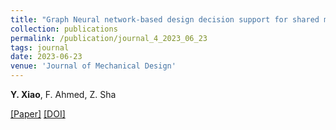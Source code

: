 ```yaml
---
title: "Graph Neural network-based design decision support for shared mobility systems"
collection: publications
permalink: /publication/journal_4_2023_06_23
tags: journal
date: 2023-06-23
venue: 'Journal of Mechanical Design'
---
```


**Y. Xiao**, F. Ahmed, Z. Sha

[[Paper]](http://xiaoyinshuang.github.io/yx/files/journal4.pdf) [[DOI]](https://doi.org/10.1115/1.4062666)
